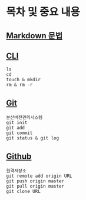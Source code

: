 # 목차 및 중요 내용
## [Markdown 문법](markdown.md)
## [CLI](CLI.md)
```
ls
cd
touch & mkdir
rm & rm -r
```
## [Git](GIT.md)
```
분산버전관리시스템
git init
git add
git commit
git status & git log
```
## [Github](Github.md)
```
원격저장소
git remote add origin URL
git push origin master
git pull origin master
git clone URL
```
